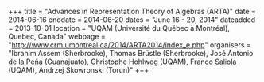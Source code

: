 +++
title = "Advances in Representation Theory of Algebras  (ARTA)"
date = 2014-06-16
enddate = 2014-06-20
dates = "June 16 - 20, 2014"
dateadded = 2013-10-01
location = "UQAM (Université du Québec à Montréal), Quebec, Canada"
webpage = "http://www.crm.umontreal.ca/2014/ARTA2014/index_e.php"
organisers = "Ibrahim Assem (Sherbrooke), Thomas Brüstle (Sherbrooke), José Antonio de la Peña (Guanajuato), Christophe Hohlweg (UQAM), Franco Saliola (UQAM), Andrzej Skowronski (Torun)"
+++
